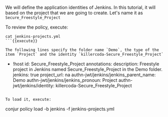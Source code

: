 
We will define the application identities of Jenkins.
In this tutorial, it will based on the project that we are going to create.
Let's name it as `Secure_Freestyle_Project`

To review the policy, execute:
```
cat jenkins-projects.yml
```{{execute}}

The following lines specify the folder name `Demo`, the type of the item `Project` and the identity `killercoda-Secure_Freestyle_Project`
```
- !host
    id: Secure_Freestyle_Project
    annotations:
    description: Freestyle project in Jenkins named Secure_Freestyle_Project in the Demo folder.
    jenkins: true
    project_url: na
    authn-jwt/jenkins/jenkins_parent_name: Demo
    authn-jwt/jenkins/jenkins_pronoun: Project
    authn-jwt/jenkins/identity: killercoda-Secure_Freestyle_Project
```

To load it, execute:
```
conjur policy load -b jenkins -f jenkins-projects.yml
```{{execute}}

